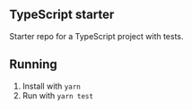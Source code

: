 ## TypeScript starter

Starter repo for a TypeScript project with tests.

## Running

1. Install with `yarn`
2. Run with `yarn test`